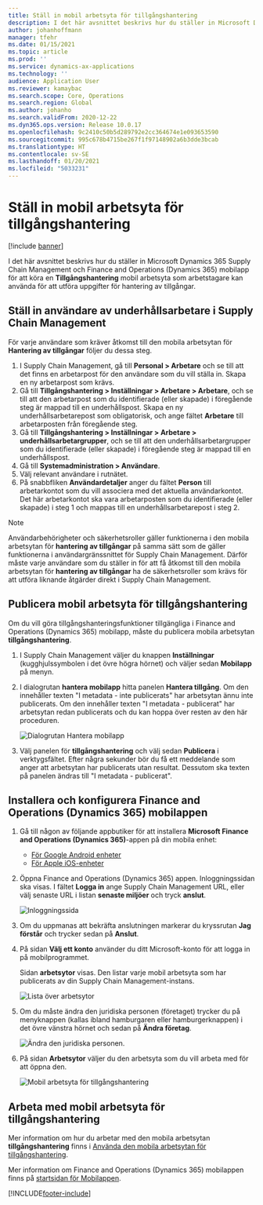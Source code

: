 ```yaml
---
title: Ställ in mobil arbetsyta för tillgångshantering
description: I det här avsnittet beskrivs hur du ställer in Microsoft Dynamics 365 Supply Chain Management och Finance and Operations (Dynamics 365) mobilappen för att köra en tillgångshantering mobil arbetsyta som arbetstagare kan använda för att utföra uppgifter för hantering av tillgångar.
author: johanhoffmann
manager: tfehr
ms.date: 01/15/2021
ms.topic: article
ms.prod: ''
ms.service: dynamics-ax-applications
ms.technology: ''
audience: Application User
ms.reviewer: kamaybac
ms.search.scope: Core, Operations
ms.search.region: Global
ms.author: johanho
ms.search.validFrom: 2020-12-22
ms.dyn365.ops.version: Release 10.0.17
ms.openlocfilehash: 9c2410c50b5d289792e2cc364674e1e093653590
ms.sourcegitcommit: 995c678b4715be267f1f97148902a6b3dde3bcab
ms.translationtype: HT
ms.contentlocale: sv-SE
ms.lasthandoff: 01/20/2021
ms.locfileid: "5033231"
---
```

# <a name="set-up-the-asset-management-mobile-workspace"></a>Ställ in mobil arbetsyta för tillgångshantering

[!include [banner](../includes/banner.md)]

I det här avsnittet beskrivs hur du ställer in Microsoft Dynamics 365 Supply Chain Management och Finance and Operations (Dynamics 365) mobilapp för att köra en **Tillgångshantering** mobil arbetsyta som arbetstagare kan använda för att utföra uppgifter för hantering av tillgångar.

## <a name="set-up-maintenance-worker-users-in-supply-chain-management"></a>Ställ in användare av underhållsarbetare i Supply Chain Management

För varje användare som kräver åtkomst till den mobila arbetsytan för **Hantering av tillgångar** följer du dessa steg.

1. I Supply Chain Management, gå till **Personal \> Arbetare** och se till att det finns en arbetarpost för den användare som du vill ställa in. Skapa en ny arbetarpost som krävs.
1. Gå till **Tillgångshantering \> Inställningar \> Arbetare \> Arbetare**, och se till att den arbetarpost som du identifierade (eller skapade) i föregående steg är mappad till en underhållspost. Skapa en ny underhållsarbetarepost som obligatorisk, och ange fältet **Arbetare** till arbetarposten från föregående steg.
1. Gå till **Tillgångshantering \> Inställningar \> Arbetare \> underhållsarbetargrupper**, och se till att den underhållsarbetargrupper som du identifierade (eller skapade) i föregående steg är mappad till en underhållspost.
1. Gå till **Systemadministration \> Användare**.
1. Välj relevant användare i rutnätet.
1. På snabbfliken **Användardetaljer** anger du fältet **Person** till arbetarkontot som du vill associera med det aktuella användarkontot. Det här arbetarkontot ska vara arbetarposten som du identifierade (eller skapade) i steg 1 och mappas till en underhållsarbetarepost i steg 2.

> [!NOTE]
> Användarbehörigheter och säkerhetsroller gäller funktionerna i den mobila arbetsytan för **hantering av tillgångar** på samma sätt som de gäller funktionerna i användargränssnittet för Supply Chain Management. Därför måste varje användare som du ställer in för att få åtkomst till den mobila arbetsytan för **hantering av tillgångar** ha de säkerhetsroller som krävs för att utföra liknande åtgärder direkt i Supply Chain Management.

## <a name="publish-the-asset-management-mobile-workspace"></a>Publicera mobil arbetsyta för tillgångshantering

Om du vill göra tillgångshanteringsfunktioner tillgängliga i Finance and Operations (Dynamics 365) mobilapp, måste du publicera mobila arbetsytan **tillgångshantering**.

1. I Supply Chain Management väljer du knappen **Inställningar** (kugghjulssymbolen i det övre högra hörnet) och väljer sedan **Mobilapp** på menyn.
1. I dialogrutan **hantera mobilapp** hitta panelen **Hantera tillgång**. Om den innehåller texten "I metadata - inte publicerats" har arbetsytan ännu inte publicerats. Om den innehåller texten "I metadata - publicerat" har arbetsytan redan publicerats och du kan hoppa över resten av den här proceduren.

    ![Dialogrutan Hantera mobilapp](media/mobile-workspaces.png "Dialogrutan Hantera mobilapp")

1. Välj panelen för **tillgångshantering** och välj sedan **Publicera** i verktygsfältet. Efter några sekunder bör du få ett meddelande som anger att arbetsytan har publicerats utan resultat. Dessutom ska texten på panelen ändras till "I metadata - publicerat".

## <a name="install-and-set-up-the-finance-and-operations-dynamics-365-mobile-app"></a>Installera och konfigurera Finance and Operations (Dynamics 365) mobilappen

1. Gå till någon av följande appbutiker för att installera **Microsoft Finance and Operations (Dynamics 365)**-appen på din mobila enhet:

    - [För Google Android enheter](https://go.microsoft.com/fwlink/?linkid=850662)
    - [För Apple iOS-enheter](https://go.microsoft.com/fwlink/?linkid=850663)

1. Öppna Finance and Operations (Dynamics 365) appen. Inloggningssidan ska visas. I fältet **Logga in** ange Supply Chain Management URL, eller välj senaste URL i listan **senaste miljöer** och tryck **anslut**.

    ![Inloggningssida](media/mobile-app-sign-in.png "Inloggningssida")

1. Om du uppmanas att bekräfta anslutningen markerar du kryssrutan **Jag förstår** och trycker sedan på **Anslut**.
1. På sidan **Välj ett konto** använder du ditt Microsoft-konto för att logga in på mobilprogrammet.

    Sidan **arbetsytor** visas. Den listar varje mobil arbetsyta som har publicerats av din Supply Chain Management-instans.

    ![Lista över arbetsytor](media/mobile-app-workspaces.png "Lista över arbetsytor")

1. Om du måste ändra den juridiska personen (företaget) trycker du på menyknappen (kallas ibland hamburgaren eller hamburgerknappen) i det övre vänstra hörnet och sedan på **Ändra företag**.

    ![Ändra den juridiska personen.](media/mobile-app-change-comp.png "Ändra den juridiska personen.")

1. På sidan **Arbetsytor** väljer du den arbetsyta som du vill arbeta med för att öppna den.

    ![Mobil arbetsyta för tillgångshantering](media/mobile-app-asset-workspace.png "Mobil arbetsyta för tillgångshantering")

## <a name="work-with-the-asset-management-mobile-workspace"></a>Arbeta med mobil arbetsyta för tillgångshantering

Mer information om hur du arbetar med den mobila arbetsytan **tillgångshantering** finns i [Använda den mobila arbetsytan för tillgångshantering](asset-management-mobile-workspace.md).

Mer information om Finance and Operations (Dynamics 365) mobilappen finns på [startsidan för Mobilappen](../../fin-ops-core/dev-itpro/mobile-apps/Mobile-app-home-page.md).


[!INCLUDE[footer-include](../../includes/footer-banner.md)]